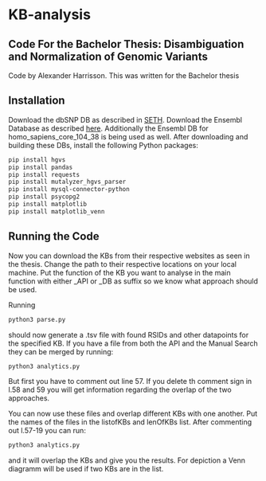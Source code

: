 # KB-analysis
## Code For the Bachelor Thesis: Disambiguation and Normalization of Genomic Variants

Code by Alexander Harrisson. This was written for the Bachelor thesis


## Installation

Download the dbSNP DB as described in [SETH](https://rockt.github.io/SETH/). 
Download the Ensembl Database as described [here](https://m.ensembl.org/info/docs/webcode/mirror/install/ensembl-data.html).
Additionally the Ensembl DB for homo_sapiens_core_104_38 is being used as well.
After downloading and building these DBs, install the following Python packages:

```sh
pip install hgvs
pip install pandas
pip install requests
pip install mutalyzer_hgvs_parser
pip install mysql-connector-python
pip install psycopg2
pip install matplotlib
pip install matplotlib_venn
```
## Running the Code
Now you can download the KBs from their respective websites as seen in the thesis. Change the path to their respective locations on your local machine.
Put the function of the KB you want to analyse in the main function with either _API or _DB as suffix so we know what approach should be used.

Running
```sh
python3 parse.py
```
should now generate a .tsv file with found RSIDs and other datapoints for the specified KB. If you have a file from both the API and the Manual Search they can be merged by running:
```sh
python3 analytics.py
```
But first you have to comment out line 57. 
If you delete th comment sign in l.58 and 59 you will get information regarding the overlap of the two approaches.

You can now use these files and overlap different KBs with one another. Put the names of the files in the listofKBs and lenOfKBs list. After commenting out l.57-19 you can run:
```sh
python3 analytics.py
```
and it will overlap the KBs and give you the results. For depiction a Venn diagramm will be used if two KBs are in the list.
